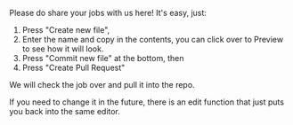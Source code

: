 Please do share your jobs with us here! It's easy, just:
1. Press "Create new file", 
2. Enter the name and copy in the contents, you can click over to Preview to see how it will look.
3. Press "Commit new file" at the bottom, then 
4. Press "Create Pull Request"

We will check the job over and pull it into the repo. 

If you need to change it in the future, there is an edit function that just puts you back into the same editor.
